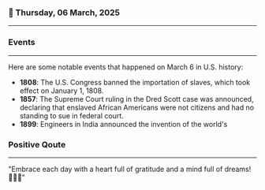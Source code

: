 ### 📅 Thursday, 06 March, 2025
------
### Events
------
Here are some notable events that happened on March 6 in U.S. history:

- **1808**: The U.S. Congress banned the importation of slaves, which took effect on January 1, 1808.
- **1857**: The Supreme Court ruling in the Dred Scott case was announced, declaring that enslaved African Americans were not citizens and had no standing to sue in federal court.
- **1899**: Engineers in India announced the invention of the world's
### Positive Qoute
------
"Embrace each day with a heart full of gratitude and a mind full of dreams! 🌟😊💫"
